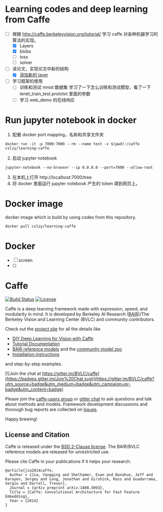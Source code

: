 # Learning codes and deep learning from Caffe
- [ ] 根据 http://caffe.berkeleyvision.org/tutorial/ 学习 caffe 对各种机器学习的算法的实现。
    - [x] Layers
    - [x] blobs
    - [ ] loss
    - [ ] solver

- [ ] 读论文，实现论文中新的结构
    - [x]  [添加新的 layer](https://github.com/SunnyCat2013/learning-caffe/blob/master/notes/layer/add_new_layer.md)

- [ ] 学习框架的使用
    - [ ] 训练和测试 mnist 数据集
      学习了一下怎么训练和测试模型，看了一下 lenet_train_test.prototxt 里面的参数
    - [ ] 学习 web_demo 的在线响应

# Run jupyter notebook in docker
1. 配置 docker port mapping，名称和共享文件夹
```
docker run -it -p 7000:7000 --rm --name test -v $(pwd):/caffe cslzy/learning-caffe
```
2. 启动 jupyter notebook
```
jupyter-notebook --no-browser --ip 0.0.0.0 --port=7000 --allow-root
```
3. 在本机上打开 http://localhost:7000/tree
4. 将 docker 里面运行 jupyter notebook 产生的 token 填到网页上。

# Docker image
docker image which is build by using codes from this repository.
```
docker pull cslzy/learning-caffe
```

# Docker
- [ ] screen
- [ ]

# Caffe

[![Build Status](https://travis-ci.org/BVLC/caffe.svg?branch=master)](https://travis-ci.org/BVLC/caffe)
[![License](https://img.shields.io/badge/license-BSD-blue.svg)](LICENSE)

Caffe is a deep learning framework made with expression, speed, and modularity in mind.
It is developed by Berkeley AI Research ([BAIR](http://bair.berkeley.edu))/The Berkeley Vision and Learning Center (BVLC) and community contributors.

Check out the [project site](http://caffe.berkeleyvision.org) for all the details like

- [DIY Deep Learning for Vision with Caffe](https://docs.google.com/presentation/d/1UeKXVgRvvxg9OUdh_UiC5G71UMscNPlvArsWER41PsU/edit#slide=id.p)
- [Tutorial Documentation](http://caffe.berkeleyvision.org/tutorial/)
- [BAIR reference models](http://caffe.berkeleyvision.org/model_zoo.html) and the [community model zoo](https://github.com/BVLC/caffe/wiki/Model-Zoo)
- [Installation instructions](http://caffe.berkeleyvision.org/installation.html)

and step-by-step examples.

[![Join the chat at https://gitter.im/BVLC/caffe](https://badges.gitter.im/Join%20Chat.svg)](https://gitter.im/BVLC/caffe?utm_source=badge&utm_medium=badge&utm_campaign=pr-badge&utm_content=badge)

Please join the [caffe-users group](https://groups.google.com/forum/#!forum/caffe-users) or [gitter chat](https://gitter.im/BVLC/caffe) to ask questions and talk about methods and models.
Framework development discussions and thorough bug reports are collected on [Issues](https://github.com/BVLC/caffe/issues).

Happy brewing!

## License and Citation

Caffe is released under the [BSD 2-Clause license](https://github.com/BVLC/caffe/blob/master/LICENSE).
The BAIR/BVLC reference models are released for unrestricted use.

Please cite Caffe in your publications if it helps your research:

    @article{jia2014caffe,
      Author = {Jia, Yangqing and Shelhamer, Evan and Donahue, Jeff and Karayev, Sergey and Long, Jonathan and Girshick, Ross and Guadarrama, Sergio and Darrell, Trevor},
      Journal = {arXiv preprint arXiv:1408.5093},
      Title = {Caffe: Convolutional Architecture for Fast Feature Embedding},
      Year = {2014}
    }
